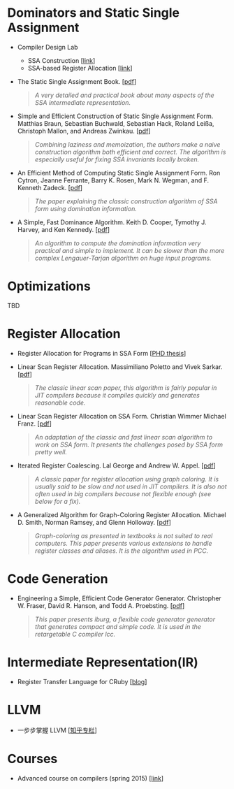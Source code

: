 # Dominators and Static Single Assignment

- Compiler Design Lab 
  - SSA Construction [[link](https://compilers.cs.uni-saarland.de/projects/ssaconstr/)]
  - SSA-based Register Allocation [[link](https://compilers.cs.uni-saarland.de/projects/ssara/)]

- The Static Single Assignment Book. [[pdf](http://ssabook.gforge.inria.fr/latest/book.pdf)]

  > *A very detailed and practical book about many aspects of the SSA intermediate representation.*

- Simple and Efficient Construction of Static Single Assignment Form. Matthias Braun, Sebastian Buchwald, Sebastian Hack, Roland Leißa, Christoph Mallon, and Andreas Zwinkau. [[pdf](https://c9x.me/compile/bib/braun13cc.pdf)]

  > *Combining laziness and memoization, the authors make a naive construction algorithm both efficient and correct. The algorithm is especially useful for fixing SSA invariants locally broken.*

- An Efficient Method of Computing Static Single Assignment Form. Ron Cytron, Jeanne Ferrante, Barry K. Rosen, Mark N. Wegman, and F. Kenneth Zadeck. [[pdf](https://c9x.me/compile/bib/ssa.pdf)]

  > *The paper explaining the classic construction algorithm of SSA form using domination information.*

- A Simple, Fast Dominance Algorithm. Keith D. Cooper, Tymothy J. Harvey, and Ken Kennedy. [[pdf](https://c9x.me/compile/bib/quickdom.pdf)]

  > *An algorithm to compute the domination information very practical and simple to implement. It can be slower than the more complex Lengauer-Tarjan algorithm on huge input programs.*

# Optimizations

TBD

# Register Allocation

- Register Allocation for Programs in SSA Form [[PHD thesis](https://publikationen.bibliothek.kit.edu/1000007166/6532)]

- Linear Scan Register Allocation. Massimiliano Poletto and Vivek Sarkar. [[pdf](https://c9x.me/compile/bib/linearscan.pdf)]

  > *The classic linear scan paper, this algorithm is fairly popular in JIT compilers because it compiles quickly and generates reasonable code.*

- Linear Scan Register Allocation on SSA Form. Christian Wimmer Michael Franz. [[pdf](https://c9x.me/compile/bib/Wimmer10a.pdf)]

  > *An adaptation of the classic and fast linear scan algorithm to work on SSA form. It presents the challenges posed by SSA form pretty well.*

- Iterated Register Coalescing. Lal George and Andrew W. Appel. [[pdf](https://c9x.me/compile/bib/irc.pdf)]

  > *A classic paper for register allocation using graph coloring. It is usually said to be slow and not used in JIT compilers. It is also not often used in big compilers because not flexible enough (see below for a fix).*

- A Generalized Algorithm for Graph-Coloring Register Allocation. Michael D. Smith, Norman Ramsey, and Glenn Holloway. [[pdf](https://c9x.me/compile/bib/pcc-rega.pdf)]

  > *Graph-coloring as presented in textbooks is not suited to real computers. This paper presents various extensions to handle register classes and aliases. It is the algorithm used in PCC.*

# Code Generation

- Engineering a Simple, Efficient Code Generator Generator. Christopher W. Fraser, David R. Hanson, and Todd A. Proebsting. [[pdf](https://c9x.me/compile/bib/iburg.pdf)]

  > *This paper presents iburg, a flexible code generator generator that generates compact and simple code. It is used in the retargetable C compiler lcc.*

# Intermediate Representation(IR)

- Register Transfer Language for CRuby [[blog](https://developers.redhat.com/blog/2019/02/19/register-transfer-language-for-cruby#)]

# LLVM

- 一步步掌握 LLVM [[知乎专栏](https://www.zhihu.com/column/c_1250484713606819840)]

# Courses

- Advanced course on compilers (spring 2015) [[link](https://wiki.aalto.fi/display/t1065450/Advanced+compilers+2015)]


